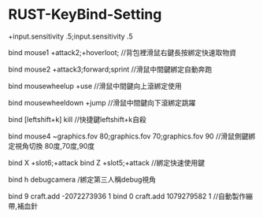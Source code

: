 # RUST-KeyBind-Setting

+input.sensitivity .5;input.sensitivity .5 

bind mouse1 +attack2;+hoverloot; //背包裡滑鼠右鍵長按綁定快速取物資

bind mouse2 +attack3;forward;sprint //滑鼠中間鍵綁定自動奔跑

bind mousewheelup +use //滑鼠中間鍵向上滾綁定使用

bind mousewheeldown +jump //滑鼠中間鍵向下滾綁定跳躍

bind [leftshift+k] kill  //快捷鍵leftshift+k自殺

bind mouse4 ~graphics.fov 80;graphics.fov 70;graphics.fov 90 //滑鼠側鍵綁定視角切換 80度,70度,90度

bind X +slot6;+attack
bind Z +slot5;+attack //綁定快速使用鍵 

bind h debugcamera /綁定第三人稱debug視角

bind 9 craft.add -2072273936 1
bind 0 craft.add 1079279582 1 //自動製作繃帶,補血針
